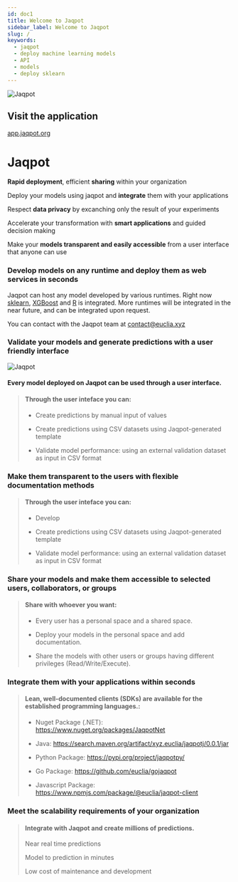 ```yaml
---
id: doc1
title: Welcome to Jaqpot
sidebar_label: Welcome to Jaqpot 
slug: /
keywords:
  - jaqpot
  - deploy machine learning models
  - API
  - models
  - deploy sklearn
---
```



![Jaqpot](./assets/jaqpot-land.png)


## Visit the application

[app.jaqpot.org](https://app.jaqpot.org)


# Jaqpot


**Rapid deployment**, efficient **sharing** within your organization

Deploy your models using jaqpot and **integrate** them with your applications


Respect **data privacy** by excanching only the result of your experiments


Accelerate your transformation with **smart applications** and guided decision making


Make your **models transparent and easily accessible** from a user interface that anyone can use



### Develop models on any runtime and deploy them as web services in seconds

Jaqpot can host any model developed by various runtimes. Right now [sklearn](/docs/sklearn), [XGBoost](/docs/xgboost) and [R](/docs/r) is integrated. 
More runtimes will be integrated in the near future, and can be integrated upon request. 

You can contact with the Jaqpot team at contact@euclia.xyz


### Validate your models and generate predictions with a user friendly interface

![Jaqpot](./assets/jui.png)


#### Every model deployed on Jaqpot can be used through a user interface.


> #### Through the user inteface you can:
> - Create predictions by manual input of values
>  
> - Create predictions using CSV datasets using Jaqpot-generated template
>
> - Validate model performance: using an external validation dataset as input in CSV format


### Make them transparent to the users with flexible documentation methods

> #### Through the user inteface you can:
> - Develop
>  
> - Create predictions using CSV datasets using Jaqpot-generated template
>
> - Validate model performance: using an external validation dataset as input in CSV format



### Share your models and make them accessible to selected users, collaborators, or groups

> #### Share with whoever you want:
> - Every user has a personal space and a shared space. 
>  
> - Deploy your models in the personal space and add documentation.
>
> - Share the models with other users or groups having different privileges (Read/Write/Execute).  


### Integrate them with your applications within seconds


> #### Lean, well-documented clients (SDKs) are available for the established programming languages.:
> - Nuget Package (.NET): https://www.nuget.org/packages/JaqpotNet
>  
> - Java: https://search.maven.org/artifact/xyz.euclia/jaqpotj/0.0.1/jar 
>
> - Python Package: https://pypi.org/project/jaqpotpy/  
>
> - Go Package: https://github.com/euclia/gojaqpot 
>
> - Javascript Package: https://www.npmjs.com/package/@euclia/jaqpot-client  


### Meet the scalability requirements of your organization


> #### Integrate with Jaqpot and create millions of predictions.
> Near real time predictions
>
> Model to prediction in minutes
>
> Low cost of maintenance and development


<!-- 
You can write content using [GitHub-flavored Markdown syntax](https://github.github.com/gfm/).

## Markdown Syntax

To serve as an example page when styling markdown based Docusaurus sites.

## Headers

# H1 - Create the best documentation

## H2 - Create the best documentation

### H3 - Create the best documentation

#### H4 - Create the best documentation

##### H5 - Create the best documentation

###### H6 - Create the best documentation

---

## Emphasis

Emphasis, aka italics, with *asterisks* or _underscores_.

Strong emphasis, aka bold, with **asterisks** or __underscores__.

Combined emphasis with **asterisks and _underscores_**.

Strikethrough uses two tildes. ~~Scratch this.~~

---

## Lists

1. First ordered list item
1. Another item
   - Unordered sub-list.
1. Actual numbers don't matter, just that it's a number
   1. Ordered sub-list
1. And another item.

* Unordered list can use asterisks

- Or minuses

+ Or pluses

---

## Links

[I'm an inline-style link](https://www.google.com/)

[I'm an inline-style link with title](https://www.google.com/ "Google's Homepage")

[I'm a reference-style link][arbitrary case-insensitive reference text]

[You can use numbers for reference-style link definitions][1]

Or leave it empty and use the [link text itself].

URLs and URLs in angle brackets will automatically get turned into links. http://www.example.com/ or <http://www.example.com/> and sometimes example.com (but not on GitHub, for example).

Some text to show that the reference links can follow later.

[arbitrary case-insensitive reference text]: https://www.mozilla.org/
[1]: http://slashdot.org/
[link text itself]: http://www.reddit.com/

---

## Images

Here's our logo (hover to see the title text):

Inline-style: ![alt text](https://github.com/adam-p/markdown-here/raw/master/src/common/images/icon48.png 'Logo Title Text 1')

Reference-style: ![alt text][logo]

[logo]: https://github.com/adam-p/markdown-here/raw/master/src/common/images/icon48.png 'Logo Title Text 2'

Images from any folder can be used by providing path to file. Path should be relative to markdown file.

![img](../static/img/logo.svg)

---

## Code

```javascript
var s = 'JavaScript syntax highlighting';
alert(s);
```

```python
s = "Python syntax highlighting"
print(s)
```

```
No language indicated, so no syntax highlighting.
But let's throw in a <b>tag</b>.
```

```js {2}
function highlightMe() {
  console.log('This line can be highlighted!');
}
```

---

## Tables

Colons can be used to align columns.

| Tables        |      Are      |   Cool |
| ------------- | :-----------: | -----: |
| col 3 is      | right-aligned | \$1600 |
| col 2 is      |   centered    |   \$12 |
| zebra stripes |   are neat    |    \$1 |

There must be at least 3 dashes separating each header cell. The outer pipes (|) are optional, and you don't need to make the raw Markdown line up prettily. You can also use inline Markdown.

| Markdown | Less      | Pretty     |
| -------- | --------- | ---------- |
| _Still_  | `renders` | **nicely** |
| 1        | 2         | 3          |

---

## Blockquotes

> Blockquotes are very handy in email to emulate reply text. This line is part of the same quote.

Quote break.

> This is a very long line that will still be quoted properly when it wraps. Oh boy let's keep writing to make sure this is long enough to actually wrap for everyone. Oh, you can _put_ **Markdown** into a blockquote.

---

## Inline HTML

<dl>
  <dt>Definition list</dt>
  <dd>Is something people use sometimes.</dd>

  <dt>Markdown in HTML</dt>
  <dd>Does *not* work **very** well. Use HTML <em>tags</em>.</dd>
</dl>

---

## Line Breaks

Here's a line for us to start with.

This line is separated from the one above by two newlines, so it will be a _separate paragraph_.

This line is also a separate paragraph, but... This line is only separated by a single newline, so it's a separate line in the _same paragraph_.

---

## Admonitions

:::note

This is a note

:::

:::tip

This is a tip

:::

:::important

This is important

:::

:::caution

This is a caution

:::

:::warning

This is a warning

::: -->
